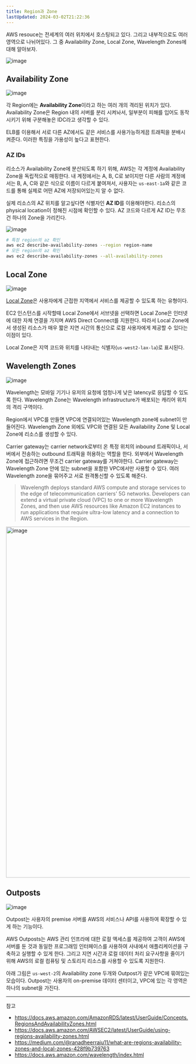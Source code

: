 ```yaml
---
title: Region과 Zone
lastUpdated: 2024-03-02T21:22:36
---
```


AWS resouce는 전세계의 여러 위치에서 호스팅되고 있다. 그리고 내부적으로도 여러 영역으로 나뉘어있다. 그 중 Availability Zone, Local Zone, Wavelength Zones에 대해 알아보자.

![image](https://github.com/rlaisqls/rlaisqls/assets/81006587/ad0d86d7-b794-47bd-9cb8-fac0c50abe0f)

## Availability Zone

![image](https://github.com/rlaisqls/rlaisqls/assets/81006587/f7d32e0e-3b29-44d1-b7b0-5a88825de4c5)

각 Region에는 **Availability Zone**이라고 하는 여러 개의 격리된 위치가 있다. Availability Zone은 Region 내의 서버를 분리 시켜놔서, 일부분이 피해를 입어도 동작시키기 위해 구분해놓은 IDC라고 생각할 수 있다.

ELB를 이용해서 서로 다른 AZ에서도 같은 서비스를 사용가능하게끔 트래픽을 분배시켜준다. 이러한 특징을 가용성이 높다고 표현한다.

### AZ IDs

리소스가 Availability Zone에 분산되도록 하기 위해, AWS는 각 계정에 Availability Zone을 독립적으로 매핑한다. 내 계정에서는 A, B, C로 보이지만 다른 사람의 계정에서는 B, A, C와 같은 식으로 이름이 다르게 붙여져서, 사용자는 `us-east-1a`와 같은 코드를 통해 실제로 어떤 AZ에 저장되어있는지 알 수 없다.

실제 리소스의 AZ 위치를 알고싶다면 식별자인 **AZ ID**를 이용해야한다. 리소스의 physical location이 정해진 시점에 확인할 수 있다. AZ 코드와 다르게 AZ ID는 무조건 하나의 Zone을 가리킨다.

![image](https://github.com/rlaisqls/rlaisqls/assets/81006587/71a69e38-dd99-4dd2-a675-9ac936a6fbed)

```bash
# 특정 region의 az 확인
aws ec2 describe-availability-zones --region region-name
# 모든 region의 az 확인
aws ec2 describe-availability-zones --all-availability-zones
```

## Local Zone

![image](https://github.com/rlaisqls/rlaisqls/assets/81006587/e6e3f52e-33ae-4e10-a961-ce952a431421)

[Local Zone](https://aws.amazon.com/ko/about-aws/global-infrastructure/localzones/features/#:~:text=AWS%20Local%20Zones%EB%8A%94%20%EC%BB%B4%ED%93%A8%ED%8C%85,AWS%20%EC%9D%B8%ED%94%84%EB%9D%BC%20%EB%B0%B0%ED%8F%AC%20%EC%9C%A0%ED%98%95%EC%9E%85%EB%8B%88%EB%8B%A4.)은 사용자에게 근접한 지역에서 서비스를 제공할 수 있도록 하는 유형이다.

EC2 인스턴스를 시작할때 Local Zone에서 서브넷을 선택하면 Local Zone은 인터넷에 대한 자체 연결을 가지며 AWS Direct Connect를 지원한다. 따라서 Local Zone에서 생성된 리소스가 매우 짧은 지연 시간의 통신으로 로컬 사용자에게 제공할 수 있다는 이점이 있다.

Local Zone은 지역 코드와 위치를 나타내는 식별자(`us-west2-lax-la`)로 표시된다.

## Wavelength Zones

![image](https://github.com/rlaisqls/rlaisqls/assets/81006587/2718b928-dc35-4b42-8a2a-f1d912d7e2f0)

Wavelength는 모바일 기기나 유저의 요청에 엄청나게 낮은 latency로 응답할 수 있도록 한다. Wavelength Zone는 Wavelength infrastructure가 배포되는 캐리어 위치의 격리 구역이다. 

Region에서 VPC를 만들면 VPC에 연결되어있는 Wavelength zone에 subnet이 만들어진다. Wavelength Zone 외에도 VPC와 연결된 모든 Availability Zone 및 Local Zone에 리소스를 생성할 수 있다.

Carrier gateway는 carrier network로부터 온 특정 위치의 inbound 트래픽이나, 서버에서 전송하는 outbound 트래픽을 허용하는 역할을 한다. 외부에서 Wavelength Zone에 접근하려면 무조건 carrier gateway를 거쳐야한다. Carrier gateway는 Wavelength Zone 안에 있는 subnet을 포함한 VPC에서만 사용할 수 있다. 여러 Wavelength zone을 묶어주고 서로 원격통신할 수 있도록 해준다.

> Wavelength deploys standard AWS compute and storage services to the edge of telecommunication carriers' 5G networks. Developers can extend a virtual private cloud (VPC) to one or more Wavelength Zones, and then use AWS resources like Amazon EC2 instances to run applications that require ultra-low latency and a connection to AWS services in the Region.

<img width="960" alt="image" src="https://github.com/rlaisqls/rlaisqls/assets/81006587/d3ada84b-19e4-4698-b109-d601f26690d2">

## Outposts

![image](https://github.com/rlaisqls/rlaisqls/assets/81006587/43d365e3-1d1f-4518-b748-64e69b750c61)

Outpost는 사용자의 premise 서버를 AWS의 서비스나 API를 사용하여 확장할 수 있게 하는 기능이다. 

AWS Outposts는 AWS 관리 인프라에 대한 로컬 액세스를 제공하여 고객이 AWS에 서버를 둔 것과 동일한 프로그래밍 인터페이스를 사용하여 사내에서 애플리케이션을 구축하고 실행할 수 있게 한다. 그리고 지연 시간과 로컬 데이터 처리 요구사항을 줄이기 위해 AWS의 로컬 컴퓨팅 및 스토리지 리소스를 사용할 수 있도록 지원한다.

아래 그림은 `us-west-2`의 Availability zone 두개와 Outpost가 같은 VPC에 묶여있는 모습이다. Outpost는 사용자의 on-premise 데이터 센터이고, VPC에 있는 각 영역은 하나의 subnet을 가진다.

---
참고
- https://docs.aws.amazon.com/AmazonRDS/latest/UserGuide/Concepts.RegionsAndAvailabilityZones.html
- https://docs.aws.amazon.com/AWSEC2/latest/UserGuide/using-regions-availability-zones.html
- https://medium.com/@ranadheerraju11/what-are-regions-availability-zones-and-local-zones-428f9b739763
- https://docs.aws.amazon.com/wavelength/index.html